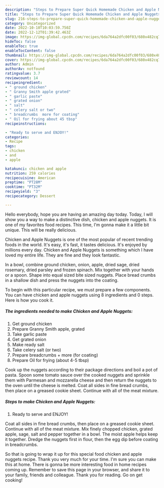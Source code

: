 ```yaml
---
description: "Steps to Prepare Super Quick Homemade Chicken and Apple Nuggets"
title: "Steps to Prepare Super Quick Homemade Chicken and Apple Nuggets"
slug: 216-steps-to-prepare-super-quick-homemade-chicken-and-apple-nuggets
category: Uncategorized
date: 2022-10-10T10:03:59.750Z
date: 2022-12-12T01:39:42.463Z
image: https://img-global.cpcdn.com/recipes/6da764a2dfc00f03/680x482cq70/chicken-and-apple-nuggets-recipe-main-photo.jpg
hideToc: false
enableToc: true
enableTocContent: false
thumbnail: https://img-global.cpcdn.com/recipes/6da764a2dfc00f03/680x482cq70/chicken-and-apple-nuggets-recipe-main-photo.jpg
cover: https://img-global.cpcdn.com/recipes/6da764a2dfc00f03/680x482cq70/chicken-and-apple-nuggets-recipe-main-photo.jpg
author: Admin
authorAv: notfound
ratingvalue: 3.7
reviewcount: 14
recipeingredient:
- " ground chicken"
- " Granny Smith apple grated"
- " garlic paste"
- " grated onion"
- " salt"
- " celery salt or two"
- " breadcrumbs  more for coating"
- " Oil for frying about 45 tbsp"
recipeinstructions:

- "Ready to serve and ENJOY!"
categories:
- Recipe
tags:
- chicken
- and
- apple

katakunci: chicken and apple 
nutrition: 259 calories
recipecuisine: American
preptime: "PT28M"
cooktime: "PT32M"
recipeyield: "3"
recipecategory: Dessert

---
```



Hello everybody, hope you are having an amazing day today. Today, I will show you a way to make a distinctive dish, chicken and apple nuggets. It is one of my favorites food recipes. This time, I'm gonna make it a little bit unique. This will be really delicious.

Chicken and Apple Nuggets is one of the most popular of recent trending foods in the world. It's easy, it's fast, it tastes delicious. It's enjoyed by millions every day. Chicken and Apple Nuggets is something which I have loved my entire life. They are fine and they look fantastic.

In a bowl, combine ground chicken, onion, apple, dried sage, dried rosemary, dried parsley and frozen spinach. Mix together with your hands or a spoon. Shape into equal sized bite sized nuggets. Place bread crumbs in a shallow dish and press the nuggets into the coating.


To begin with this particular recipe, we must prepare a few components. You can have chicken and apple nuggets using 8 ingredients and 0 steps. Here is how you cook it.

<!--inarticleads1-->

##### The ingredients needed to make Chicken and Apple Nuggets:

1. Get  ground chicken
1. Prepare  Granny Smith apple, grated
1. Take  garlic paste
1. Get  grated onion
1. Make ready  salt
1. Take  celery salt (or two)
1. Prepare  breadcrumbs + more (for coating)
1. Prepare  Oil for frying (about 4-5 tbsp)


Cook up the nuggets according to their package directions and boil a pot of pasta. Spoon some tomato sauce over the cooked nuggets and sprinkle them with Parmesan and mozzarella cheese and then return the nuggets to the oven until the cheese is melted. Coat all sides in fine bread crumbs, then place on a greased cookie sheet. Continue with all of the meat mixture. 

<!--inarticleads2-->

##### Steps to make Chicken and Apple Nuggets:


1. Ready to serve and ENJOY!

Coat all sides in fine bread crumbs, then place on a greased cookie sheet. Continue with all of the meat mixture. Mix finely chopped chicken, grated apple, sage, salt and pepper together in a bowl. The moist apple helps keep it together. Dredge the nuggets first in flour, then the egg dip before coating in breadcrumbs. 

So that is going to wrap it up for this special food chicken and apple nuggets recipe. Thank you very much for your time. I'm sure you can make this at home. There is gonna be more interesting food in home recipes coming up. Remember to save this page in your browser, and share it to your family, friends and colleague. Thank you for reading. Go on get cooking!
